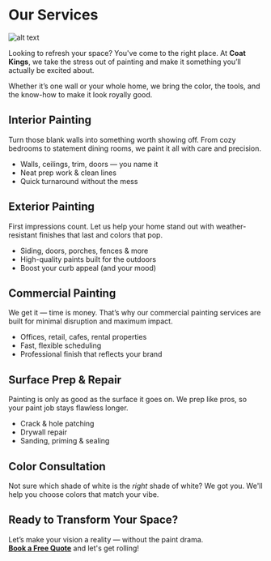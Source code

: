 # Our Services

![alt text](https://img.freepik.com/free-photo/safety-tools-painting-work_23-2148908402.jpg?t=st=1744346811~exp=1744350411~hmac=5da2a2ee86c7ee437e23a5aa609fc2e58eb0fe461579f50709959c3b591ec93d&w=2000)


Looking to refresh your space? You've come to the right place. At **Coat Kings**, we take the stress out of painting and make it something you’ll actually be excited about.

Whether it’s one wall or your whole home, we bring the color, the tools, and the know-how to make it look royally good.

##  Interior Painting

Turn those blank walls into something worth showing off. From cozy bedrooms to statement dining rooms, we paint it all with care and precision.

- Walls, ceilings, trim, doors — you name it
- Neat prep work & clean lines
- Quick turnaround without the mess

##  Exterior Painting

First impressions count. Let us help your home stand out with weather-resistant finishes that last and colors that pop.

- Siding, doors, porches, fences & more
- High-quality paints built for the outdoors
- Boost your curb appeal (and your mood)

##  Commercial Painting

We get it — time is money. That’s why our commercial painting services are built for minimal disruption and maximum impact.

- Offices, retail, cafes, rental properties
- Fast, flexible scheduling
- Professional finish that reflects your brand

##  Surface Prep & Repair

Painting is only as good as the surface it goes on. We prep like pros, so your paint job stays flawless longer.

- Crack & hole patching
- Drywall repair
- Sanding, priming & sealing

##  Color Consultation

Not sure which shade of white is the *right* shade of white? We got you. We'll help you choose colors that match your vibe.

##  Ready to Transform Your Space?

Let’s make your vision a reality — without the paint drama.  
[**Book a Free Quote**](/getquote) and let's get rolling!
